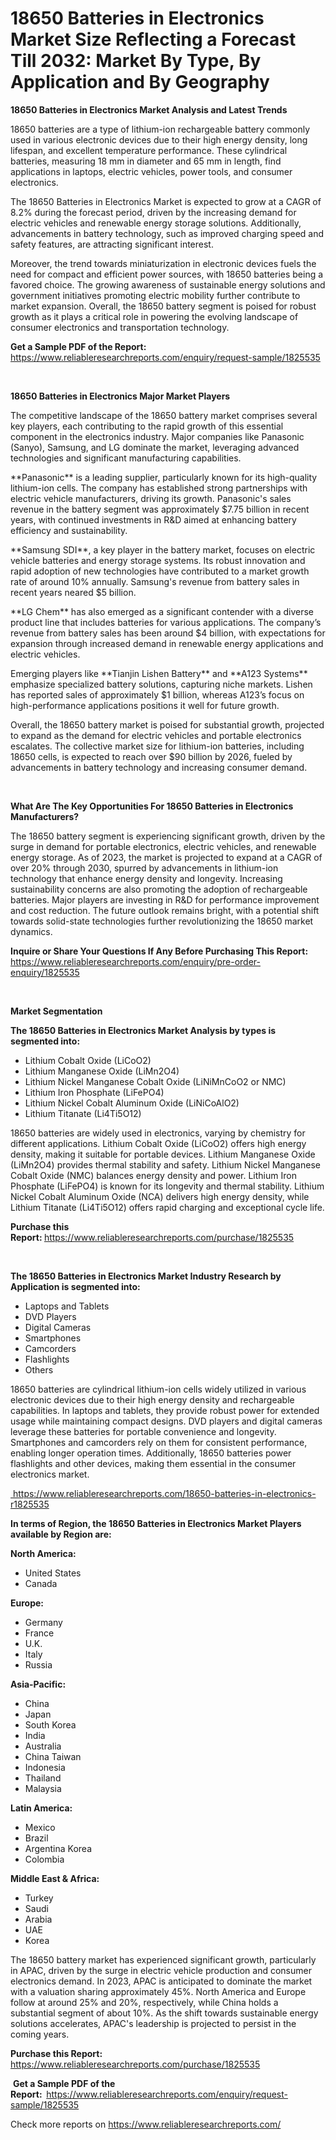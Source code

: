 <p><h1>18650 Batteries in Electronics Market Size Reflecting a Forecast Till 2032: Market By Type, By Application and By Geography</h1></p><p><strong>18650 Batteries in Electronics Market Analysis and Latest Trends</strong></p>
<p><p>18650 batteries are a type of lithium-ion rechargeable battery commonly used in various electronic devices due to their high energy density, long lifespan, and excellent temperature performance. These cylindrical batteries, measuring 18 mm in diameter and 65 mm in length, find applications in laptops, electric vehicles, power tools, and consumer electronics. </p><p>The 18650 Batteries in Electronics Market is expected to grow at a CAGR of 8.2% during the forecast period, driven by the increasing demand for electric vehicles and renewable energy storage solutions. Additionally, advancements in battery technology, such as improved charging speed and safety features, are attracting significant interest. </p><p>Moreover, the trend towards miniaturization in electronic devices fuels the need for compact and efficient power sources, with 18650 batteries being a favored choice. The growing awareness of sustainable energy solutions and government initiatives promoting electric mobility further contribute to market expansion. Overall, the 18650 battery segment is poised for robust growth as it plays a critical role in powering the evolving landscape of consumer electronics and transportation technology.</p></p>
<p><strong>Get a Sample PDF of the Report:&nbsp;</strong> <a href="https://www.reliableresearchreports.com/enquiry/request-sample/1825535?utm_campaign=2461&utm_medium=2&utm_source=Github&utm_content=ia&utm_term=14022025&utm_id=18650-batteries-in-electronics">https://www.reliableresearchreports.com/enquiry/request-sample/1825535</a></p>
<p>&nbsp;</p>
<p><strong>18650 Batteries in Electronics Major Market Players</strong></p>
<p><p>The competitive landscape of the 18650 battery market comprises several key players, each contributing to the rapid growth of this essential component in the electronics industry. Major companies like Panasonic (Sanyo), Samsung, and LG dominate the market, leveraging advanced technologies and significant manufacturing capabilities.</p><p>**Panasonic** is a leading supplier, particularly known for its high-quality lithium-ion cells. The company has established strong partnerships with electric vehicle manufacturers, driving its growth. Panasonic's sales revenue in the battery segment was approximately $7.75 billion in recent years, with continued investments in R&D aimed at enhancing battery efficiency and sustainability.</p><p>**Samsung SDI**, a key player in the battery market, focuses on electric vehicle batteries and energy storage systems. Its robust innovation and rapid adoption of new technologies have contributed to a market growth rate of around 10% annually. Samsung's revenue from battery sales in recent years neared $5 billion.</p><p>**LG Chem** has also emerged as a significant contender with a diverse product line that includes batteries for various applications. The company’s revenue from battery sales has been around $4 billion, with expectations for expansion through increased demand in renewable energy applications and electric vehicles.</p><p>Emerging players like **Tianjin Lishen Battery** and **A123 Systems** emphasize specialized battery solutions, capturing niche markets. Lishen has reported sales of approximately $1 billion, whereas A123’s focus on high-performance applications positions it well for future growth.</p><p>Overall, the 18650 battery market is poised for substantial growth, projected to expand as the demand for electric vehicles and portable electronics escalates. The collective market size for lithium-ion batteries, including 18650 cells, is expected to reach over $90 billion by 2026, fueled by advancements in battery technology and increasing consumer demand.</p></p>
<p>&nbsp;</p>
<p><strong>What Are The Key Opportunities For 18650 Batteries in Electronics Manufacturers?</strong></p>
<p><p>The 18650 battery segment is experiencing significant growth, driven by the surge in demand for portable electronics, electric vehicles, and renewable energy storage. As of 2023, the market is projected to expand at a CAGR of over 20% through 2030, spurred by advancements in lithium-ion technology that enhance energy density and longevity. Increasing sustainability concerns are also promoting the adoption of rechargeable batteries. Major players are investing in R&D for performance improvement and cost reduction. The future outlook remains bright, with a potential shift towards solid-state technologies further revolutionizing the 18650 market dynamics.</p></p>
<p><strong>Inquire or Share Your Questions If Any Before Purchasing This Report:</strong> <a href="https://www.reliableresearchreports.com/enquiry/pre-order-enquiry/1825535?utm_campaign=2461&utm_medium=2&utm_source=Github&utm_content=ia&utm_term=14022025&utm_id=18650-batteries-in-electronics">https://www.reliableresearchreports.com/enquiry/pre-order-enquiry/1825535</a></p>
<p>&nbsp;</p>
<p><strong>Market Segmentation</strong></p>
<p><strong>The 18650 Batteries in Electronics Market Analysis by types is segmented into:</strong></p>
<p><ul><li>Lithium Cobalt Oxide (LiCoO2)</li><li>Lithium Manganese Oxide (LiMn2O4)</li><li>Lithium Nickel Manganese Cobalt Oxide (LiNiMnCoO2 or NMC)</li><li>Lithium Iron Phosphate (LiFePO4)</li><li>Lithium Nickel Cobalt Aluminum Oxide (LiNiCoAlO2)</li><li>Lithium Titanate (Li4Ti5O12)</li></ul></p>
<p><p>18650 batteries are widely used in electronics, varying by chemistry for different applications. Lithium Cobalt Oxide (LiCoO2) offers high energy density, making it suitable for portable devices. Lithium Manganese Oxide (LiMn2O4) provides thermal stability and safety. Lithium Nickel Manganese Cobalt Oxide (NMC) balances energy density and power. Lithium Iron Phosphate (LiFePO4) is known for its longevity and thermal stability. Lithium Nickel Cobalt Aluminum Oxide (NCA) delivers high energy density, while Lithium Titanate (Li4Ti5O12) offers rapid charging and exceptional cycle life.</p></p>
<p><strong>Purchase this Report:&nbsp;</strong><a href="https://www.reliableresearchreports.com/purchase/1825535?utm_campaign=2461&utm_medium=2&utm_source=Github&utm_content=ia&utm_term=14022025&utm_id=18650-batteries-in-electronics">https://www.reliableresearchreports.com/purchase/1825535</a></p>
<p>&nbsp;</p>
<p><strong>The 18650 Batteries in Electronics Market Industry Research by Application is segmented into:</strong></p>
<p><ul><li>Laptops and Tablets</li><li>DVD Players</li><li>Digital Cameras</li><li>Smartphones</li><li>Camcorders</li><li>Flashlights</li><li>Others</li></ul></p>
<p><p>18650 batteries are cylindrical lithium-ion cells widely utilized in various electronic devices due to their high energy density and rechargeable capabilities. In laptops and tablets, they provide robust power for extended usage while maintaining compact designs. DVD players and digital cameras leverage these batteries for portable convenience and longevity. Smartphones and camcorders rely on them for consistent performance, enabling longer operation times. Additionally, 18650 batteries power flashlights and other devices, making them essential in the consumer electronics market.</p></p>
<p><a href="https://www.reliableresearchreports.com/18650-batteries-in-electronics-r1825535?utm_campaign=2461&utm_medium=2&utm_source=Github&utm_content=ia&utm_term=14022025&utm_id=18650-batteries-in-electronics">&nbsp;https://www.reliableresearchreports.com/18650-batteries-in-electronics-r1825535</a></p>
<p><strong>In terms of Region, the 18650 Batteries in Electronics Market Players available by Region are:</strong></p>
<p>
    <p> <strong> North America: </strong>
        <ul>
            <li>United States</li>
            <li>Canada</li>
        </ul>
        </p> 
    <p> <strong> Europe: </strong>
        <ul>
            <li>Germany</li>
            <li>France</li>
            <li>U.K.</li>
            <li>Italy</li>
            <li>Russia</li>
        </ul>
        </p> 
    <p> <strong> Asia-Pacific: </strong>
        <ul>
            <li>China</li>
            <li>Japan</li>
            <li>South Korea</li>
            <li>India</li>
            <li>Australia</li>
            <li>China Taiwan</li>
            <li>Indonesia</li>
            <li>Thailand</li>
            <li>Malaysia</li>
        </ul>
        </p> 
    <p> <strong> Latin America: </strong>
        <ul>
            <li>Mexico</li>
            <li>Brazil</li>
            <li>Argentina Korea</li>
            <li>Colombia</li>
        </ul>
        </p> 
    <p> <strong> Middle East & Africa: </strong>
        <ul>
            <li>Turkey</li>
            <li>Saudi</li>
            <li>Arabia</li>
            <li>UAE</li>
            <li>Korea</li>
        </ul>
    </p>
    </p>
<p><p>The 18650 battery market has experienced significant growth, particularly in APAC, driven by the surge in electric vehicle production and consumer electronics demand. In 2023, APAC is anticipated to dominate the market with a valuation sharing approximately 45%. North America and Europe follow at around 25% and 20%, respectively, while China holds a substantial segment of about 10%. As the shift towards sustainable energy solutions accelerates, APAC's leadership is projected to persist in the coming years.</p></p>
<p><strong>Purchase this Report: </strong><a href="https://www.reliableresearchreports.com/purchase/1825535?utm_campaign=2461&utm_medium=2&utm_source=Github&utm_content=ia&utm_term=14022025&utm_id=18650-batteries-in-electronics">https://www.reliableresearchreports.com/purchase/1825535</a></p>
<p>&nbsp;<strong>Get a Sample PDF of the Report:&nbsp;&nbsp;</strong><a href="https://www.reliableresearchreports.com/enquiry/request-sample/1825535?utm_campaign=2461&utm_medium=2&utm_source=Github&utm_content=ia&utm_term=14022025&utm_id=18650-batteries-in-electronics">https://www.reliableresearchreports.com/enquiry/request-sample/1825535</a></p>
<p><strong></strong></p>
<p>Check more reports on <a href="https://www.reliableresearchreports.com/?utm_campaign=2461&utm_medium=2&utm_source=Github&utm_content=ia&utm_term=14022025&utm_id=18650-batteries-in-electronics">https://www.reliableresearchreports.com/</a></p>